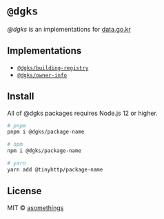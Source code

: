 # `@dgks`

_@dgks_ is an implementations for [data.go.kr](https://data.go.kr)

## Implementations

- [`@dgks/building-registry`](./packages/building-registry#readme)
- [`@dgks/owner-info`](./packages/owner-info#readme)

## Install

All of @dgks packages requires Node.js 12 or higher.

```sh
# pnpm
pnpm i @dgks/package-name

# npm
npm i @dgks/package-name

# yarn
yarn add @tinyhttp/package-name
```

## License

MIT © [asomethings](https://github.com/asomethings)
